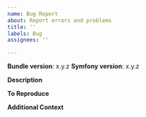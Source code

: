 ```yaml
---
name: Bug Report
about: Report errors and problems
title: ''
labels: Bug
assignees: ''

---
```


<!--
Please check the troubleshooting guide first: https://github.com/scheb/2fa/blob/master/doc/troubleshooting.md
-->

**Bundle version**: x.y.z
**Symfony version**: x.y.z

**Description**
<!-- A clear and concise description of what the bug is. -->

**To Reproduce**
<!--
Steps to reproduce the behavior:
1. Go to '...'
2. Click on '....'
3. Scroll down to '....'
4. See error
-->

**Additional Context**
<!-- Optional: Any other context to help understanding the problem: your bundle and security configuration, log messages, screenshots, etc. -->

